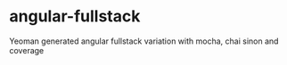 # angular-fullstack
Yeoman generated angular fullstack variation with mocha, chai sinon and coverage
